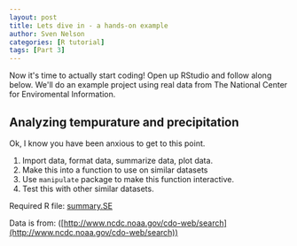 ```yaml
---
layout: post
title: Lets dive in - a hands-on example
author: Sven Nelson
categories: [R tutorial]
tags: [Part 3]
---
```

Now it's time to actually start coding!  Open up RStudio and follow along below.  We'll do an example project using real data from The National Center for Enviromental Information.

## Analyzing tempurature and precipitation ##

Ok, I know you have been anxious to get to this point.  

1. Import data, format data, summarize data, plot data.
2. Make this into a function to use on similar datasets
3. Use `manipulate` package to make this function interactive.
4. Test this with other similar datasets.

Required R file: [summary.SE](/Rsite/files/summarySE.R)

Data is from: ([http://www.ncdc.noaa.gov/cdo-web/search](http://www.ncdc.noaa.gov/cdo-web/search))